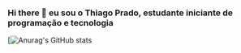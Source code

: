 ### Hi there 👋 eu sou o Thiago Prado, estudante iniciante de programação e tecnologia
[![Anurag's GitHub stats](https://github-readme-stats.vercel.app/api?username=thiagoaprado22&show_icons=true&theme=gruvbox)
  

